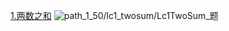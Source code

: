 [path_1_50]:/com/lazycece/algo/lc_1_50
[path_51_100]:/com/lazycece/algo/lc_51_100

[1.两数之和]()
![path_1_50]/lc1_twosum/Lc1TwoSum_题